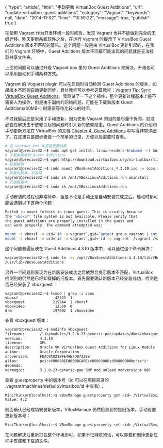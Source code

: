 {
    "type": "article",
    "title": "手动更新 VirtualBox Guest Additions",
    "url": "update-virtualbox-guest-additions",
    "category": "Vagrant",
    "keywords": null,
    "date": "2014-11-02",
    "time": "10:59:22",
    "message": true,
    "publish": true
}

在使用 Vagrant 作为开发环境一段时间后，发现 Vagrant 也并不能做到完全的无缝迁移。昨天更新系统软件之后，在运行 Vagrant 时提示了 VirtualBox Guest Additions 版本不匹配的警告。这个问题一般是由 VirtualBox 更新引起的，在我们的 Vagrant 环境中，Guest Additions 版本不同最可能出现的问题就是无法挂载共享文件夹。

上面的问题可以通过升级 Vagrant box 里的 Guest Additions 来解决，升级也可以采用自动和手动两种方式。

Vagrant 的 Vbguest plugin 可以在启动时自动检测 Guest Additions 的版本，如果版本不同则自动更新同步，具体教程可以参考这篇教程：[Vagrant Tip: Sync VirtualBox Guest Additions](http://kvz.io/blog/2013/01/16/vagrant-tip-keep-virtualbox-guest-additions-in-sync/)。我测试了一下这个插件，整个更新过程基本上是不需要人为操作，但是由于国内的网络问题，可能在下载新版本 Guest Additions(60MB+) 时需要等待比较长的时间。

不过我最后还是采用了手动更新，因为使用 Vagrant 的目的是尽量不折腾，就没必要在解决由于依赖引起的问题时引入新的依赖隐患。Guest Additions 的介绍和手动更新方法在 VirtualBox 的文档 [Chapter 4. Guest Additions](https://www.virtualbox.org/manual/ch04.html) 中写得非常详细了。在这里只是把步骤做一个简单的记录，方便以后需要时查看。

```bash
# 在 Vagrant box 中安装更新依赖
vagrant@precise32:~$ sudo apt-get install linux-headers-$(uname -r) build-essential dkms
# 下载新版本的 Guest Additions
vagrant@precise32:~$ wget http://download.virtualbox.org/virtualbox/4.3.10/VBoxGuestAdditions_4.3.10.iso
# 挂载镜像
vagrant@precise32:~$ sudo mount VBoxGuestAdditions_4.3.10.iso -o loop,ro /mnt
# 卸载旧版本，可省略
vagrant@precise32:~$ sudo sh /mnt/VBoxLinuxAdditions.run uninstall
# 安装新版本
vagrant@precise32:~$ sudo sh /mnt/VBoxLinuxAdditions.run
```

手动安装的过程也非常简单，但是不论是手动还是自动安装完成之后，启动时都可能会遇到以下这两个问题：

```bash
Failed to mount folders in Linux guest. This is usually because
the "vboxsf" file system is not available. Please verify that
the guest additions are properly installed in the guest and
can work properly. The command attempted was:

mount -t vboxsf -o uid=`id -u vagrant`,gid=`getent group vagrant | cut -d: -f3` /vagrant /vagrant
mount -t vboxsf -o uid=`id -u vagrant`,gid=`id -g vagrant` /vagrant /vagrant
```

这个问题普遍反映在 Guest Additions 4.3.10 版本中，可以通过这个命令解决：

```bash
vagrant@precise32:~$ sudo ln -sv /opt/VBoxGuestAdditions-4.3.10/lib/VBoxGuestAdditions \
/usr/lib/VBoxGuestAdditions
```

另外一个问题则表现为在新版安装成功之后依然会提示版本不匹配，VirtualBox 检测到的仍然是已经卸载掉的旧版本。首先需要确认新版本已经安装成功，检测是否已经安装了 vboxguest ：

```
vagrant@precise32:~$ lsmod | grep -i vbox
vboxsf                 42523  1 
vboxguest             219244  2 vboxsf
vboxvideo              12550  0 
drm                   197692  1 vboxvideo
```

查看 vboxguest 版本：

```bash
vagrant@precise32:~$ modinfo vboxguest
filename:       /lib/modules/3.2.0-23-generic-pae/updates/dkms/vboxguest.ko
version:        4.3.10
license:        GPL
description:    Oracle VM VirtualBox Guest Additions for Linux Module
author:         Oracle Corporation
srcversion:     FDAC0A8218FE4AEFD8732E8
alias:          pci:v000080EEd0000CAFEsv00000000sd00000000bc*sc*i*
depends:        
vermagic:       3.2.0-23-generic-pae SMP mod_unload modversions 686 
```

查看 guestproperty 中的版本号（id 可以在项目目录的 .vagrant/machines/default/virtualbox/id 中查看）：

```bash
MiniThinker@localhost:~$ VBoxManage guestproperty get <id> /VirtualBox/GuestAdd/Version
Value: 4.2
```

前面确认已经成功安装新版本，VBoxManage 仍然检测到的是旧版本，手动设置更新版本号：

```bash
MiniThinker@localhost:~$ VBoxManage guestproperty set <id> /VirtualBox/GuestAdd/Version
```

在问题解决后重新打包整个环境即可，如果不怕麻烦的话，可以卸载和删掉更新过程中安装和下载的文件。
